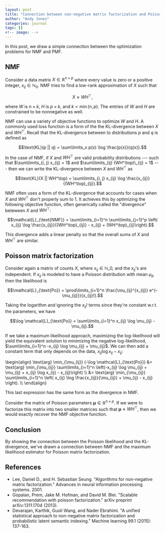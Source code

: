 ```yaml
---
layout: post
title: "Connection between non-negative matrix factorization and Poisson matrix factorization"
author: "Andy Jones"
categories: journal
tags: []
<!-- image: -->
---
```



In this post, we draw a simple connection between the optimization problems for NMF and PMF.


## NMF


Consider a data matrix $X \in \mathbb{R}^{n \times p}$ where every value is zero or a positive integer, $x_{ij} \in \mathbb{N}_0$. NMF tries to find a low-rank approximation of $X$ such that 

$$X \approx WH^\top,$$

where $W$ is $n \times k$, $H$ is $p \times k$, and $k < \min(n, p)$. The entries of $W$ and $H$ are constrained to be nonnegative as well. 

NMF can use a variety of objective functions to optimize $W$ and $H$. A commonly used loss function is a form of the the KL-divergence between $X$ and $WH^\top$. Recall that the KL-divergence between to distributions $p$ and $q$ is defined as 

$$\text{KL}(p || q) = \sum\limits_x p(x) \log \frac{p(x)}{q(x)}.$$

In the case of NMF, if $X$ and $WH^\top$ are valid probability distributions --- such that $\sum\limits_{i, j} x_{ij} = 1$ and $\sum\limits_{ij} (WH^\top)\_{ij} = 1$ --- then we can write the KL-divergence between $X$ and $WH^\top$ as

$$\text{KL}(X || WH^\top) = \sum\limits_{i, j} x_{ij} \log \frac{x_{ij}}{(WH^\top)_{ij}}.$$

NMF often uses a form of the KL-divergence that accounts for cases when $X$ and $WH^\top$ don't properly sum to $1$. It achieves this by optimizing the following objective function, often generically called the "divergence" beteween $X$ and $WH^\top$:

$$\mathcal{L}_{\text{NMF}} = \sum\limits_{i=1}^n \sum\limits_{j=1}^p \left( x_{ij} \log \frac{x_{ij}}{(WH^\top)_{ij}} - x_{ij} + (WH^\top)_{ij}\right).$$

This divergence adds a linear penalty so that the overall sums of $X$ and $WH^\top$ are similar.

## Poisson matrix factorization

Consider again a matrix of counts $X$, where $x_{ij} \in \mathbb{N}\_0$, and the $x_{ij}$'s are independent. If $x_{ij}$ is modeled to have a Poisson distribution with mean $\mu_{ij}$, then the likelihood is

$$\mathcal{L}_{\text{Po}} = \prod\limits_{i=1}^n \frac{\mu_{ij}^{x_{ij}} e^{-\mu_{ij}}}{x_{ij}!}.$$

Taking the logarithm and ignoring the $x_{ij}!$ terms since they're constant w.r.t. the parameters, we have

$$\log \mathcal{L}_{\text{Po}} = \sum\limits_{i=1}^n x_{ij} \log \mu_{ij} - \mu_{ij}.$$

If we take a maximum likelihood approach, maximizing the log-likelihood will yield the equivalent solution to minimizing the negative log-likelihood, $\sum\limits_{i=1}^n -x_{ij} \log \mu_{ij} + \mu_{ij}$. We can then add a constant term that only depends on the data, $x_{ij} \log x_{ij} - x_{ij}$:

\begin{align} \text{arg} \min_{\mu_{ij}} (-\log \mathcal{L}\_{\text{Po}}) &= \text{arg} \min_{\mu_{ij}} \sum\limits_{i=1}^n \left(-x_{ij} \log \mu_{ij} + \mu_{ij} + x_{ij} \log x_{ij} - x_{ij}\right) \\\ &= \text{arg} \min_{\mu_{ij}} \sum\limits_{i=1}^n \left( x_{ij} \log \frac{x_{ij}}{\mu_{ij}} + \mu_{ij} - x_{ij} \right). \\\ \end{align}

This last expression has the same form as the divergence in NMF.

Consider the matrix of Poisson parameters $\boldsymbol{\mu} \in \mathbb{R}^{n \times p}$. If we were to factorize this matrix into two smaller matrices such that $\boldsymbol{\mu} \approx WH^\top$, then we would exactly recover the NMF objective function.

## Conclusion

By showing the connection between the Poisson likelihood and the KL-divergence, we've drawn a connection between NMF and the maximum likelihood estimator for Poisson matrix factorization.

## References

- Lee, Daniel D., and H. Sebastian Seung. "Algorithms for non-negative matrix factorization." Advances in neural information processing systems. 2001.
- Gopalan, Prem, Jake M. Hofman, and David M. Blei. "Scalable recommendation with poisson factorization." arXiv preprint arXiv:1311.1704 (2013).
- Devarajan, Karthik, Guoli Wang, and Nader Ebrahimi. "A unified statistical approach to non-negative matrix factorization and probabilistic latent semantic indexing." Machine learning 99.1 (2015): 137-163.

